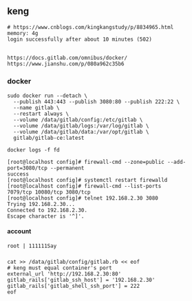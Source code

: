 ## keng
    # https://www.cnblogs.com/kingkangstudy/p/8834965.html
    memory: 4g 
    login successfully after about 10 minutes (502)
## 
    https://docs.gitlab.com/omnibus/docker/
    https://www.jianshu.com/p/080a962c35b6
    
    
### docker
    sudo docker run --detach \
      --publish 443:443 --publish 3080:80 --publish 222:22 \
      --name gitlab \
      --restart always \
      --volume /data/gitlab/config:/etc/gitlab \
      --volume /data/gitlab/logs:/var/log/gitlab \
      --volume /data/gitlab/data:/var/opt/gitlab \
      gitlab/gitlab-ce:latest
      
    docker logs -f fd
    
    [root@localhost config]# firewall-cmd --zone=public --add-port=3080/tcp --permanent
    success
    [root@localhost config]# systemctl restart firewalld
    [root@localhost config]# firewall-cmd --list-ports
    7079/tcp 10080/tcp 3080/tcp
    [root@localhost config]# telnet 192.168.2.30 3080
    Trying 192.168.2.30...
    Connected to 192.168.2.30.
    Escape character is '^]'.
    
#### account 
    root | 111111Say
    
###
    cat >> /data/gitlab/config/gitlab.rb << eof
    # keng must equal container's port
    external_url 'http://192.168.2.30:80'
    gitlab_rails['gitlab_ssh_host'] = '192.168.2.30'
    gitlab_rails['gitlab_shell_ssh_port'] = 222
    eof

    

    
  

